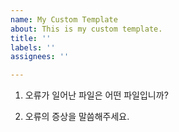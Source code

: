 ```yaml
---
name: My Custom Template
about: This is my custom template.
title: ''
labels: ''
assignees: ''

---
```


1. 오류가 일어난 파일은 어떤 파일입니까?

2. 오류의 증상을 말씀해주세요.
